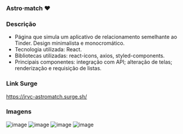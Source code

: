 ### Astro·match ❤

### Descrição
- Página que simula um aplicativo de relacionamento semelhante ao Tinder. Design minimalista e monocromático.
- Tecnologia utilizada: React.
- Bibliotecas utilizadas: react-icons, axios, styled-components.
- Principais componentes: integração com API; alteração de telas; renderização e requisição de listas.

### Link Surge 
https://jrvc-astromatch.surge.sh/

### Imagens
![image](https://user-images.githubusercontent.com/80327029/144722247-0443e315-f5c2-41a2-979e-7e69adf379d8.png) ![image](https://user-images.githubusercontent.com/80327029/144722252-8e2c9c30-8f9a-4060-9f4f-52ce8d9f3469.png)
![image](https://user-images.githubusercontent.com/80327029/144722264-373faa7e-2394-44e7-a376-de716b0567d6.png) ![image](https://user-images.githubusercontent.com/80327029/144722274-807a5c05-1b0a-4b92-bc5c-fd97ef76cead.png)